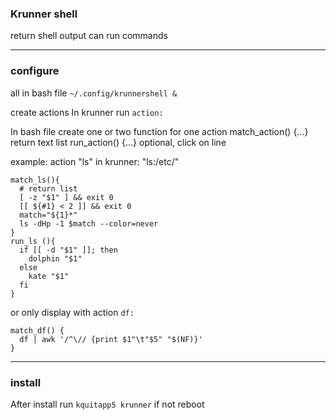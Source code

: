 ### Krunner shell

return shell output
can run commands

---

### configure

all in bash file `~/.config/krunnershell &`


create actions
In krunner run `action:`

In bash file create one or two function for one action
match_action() {...}    return text list
run_action() {...}      optional, click on line

example: action "ls" in krunner: "ls:/etc/"

```
match_ls(){
  # return list
  [ -z "$1" ] && exit 0
  [[ ${#1} < 2 ]] && exit 0
  match="${1}*"
  ls -dHp -1 $match --color=never
}
run_ls (){
  if [[ -d "$1" ]]; then
    dolphin "$1"
  else
    kate "$1"
  fi
}
```

or only display with action `df:`
```
match_df() {
  df | awk '/^\// {print $1"\t"$5" "$(NF)}'
}
```


---

### install

After install run `kquitapp5 krunner` if not reboot
